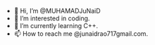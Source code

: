 - 👋 Hi, I’m @MUHAMADJuNaiD
- 👀 I’m interested in coding.
- 🌱 I’m currently learning C++.
- 📫 How to reach me  @junaidrao717gmail.com.

<!---
MUHAMADJuNaiD/MUHAMADJuNaiD is a ✨ special ✨ repository because its `README.md` (this file) appears on your GitHub profile.
You can click the Preview link to take a look at your changes.
--->
